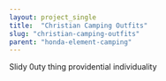 ```yaml
---
layout: project_single
title:  "Christian Camping Outfits"
slug: "christian-camping-outfits"
parent: "honda-element-camping"
---
```

Slidy 0uty thing providential individuality